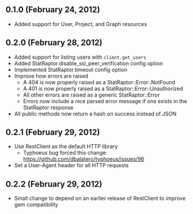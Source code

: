 ## 0.1.0 (February 24, 2012)

* Added support for User, Project, and Graph resources


## 0.2.0 (February 28, 2012)

* Added support for listing users with `client.get_users`
* Added StatRaptor.disable\_ssl\_peer\_verification config option
* Implemented StatRaptor.timeout config option
* Improve how errors are raised
  * A 404 is now properly raised as a StatRaptor::Error::NotFound
  * A 401 is now properly raised as a StatRaptor::Error::Unauthorized
  * All other errors are raised as a generic StatRaptor::Error
  * Errors now include a nice parsed error message if one exists in the StatRaptor response
* All public methods now return a hash on success instead of JSON

## 0.2.1 (February 29, 2012)

* Use RestClient as the default HTTP library
  * Typhoeus bug forced this change: https://github.com/dbalatero/typhoeus/issues/96
* Set a User-Agent header for all HTTP requests

## 0.2.2 (February 29, 2012)

* Small change to depend on an earlier release of RestClient to improve gem compatibility

